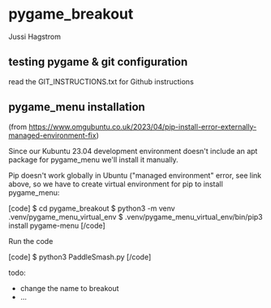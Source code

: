 # pygame_breakout

Jussi Hagstrom

## testing pygame & git configuration
read the GIT_INSTRUCTIONS.txt for Github instructions

## pygame_menu installation 
(from https://www.omgubuntu.co.uk/2023/04/pip-install-error-externally-managed-environment-fix)

Since our Kubuntu 23.04 development environment doesn't include an apt package for pygame_menu we'll install it manually. 

Pip doesn't work globally in Ubuntu ("managed environment" error, see link above, so we have to create virtual environment for pip to install pygame_menu: 

[code]
$ cd pygame_breakout
$ python3 -m venv .venv/pygame_menu_virtual_env
$ .venv/pygame_menu_virtual_env/bin/pip3 install pygame-menu
[/code]

Run the code 

[code]
$ python3 PaddleSmash.py
[/code]


todo: 
- change the name to breakout 
- ... 
